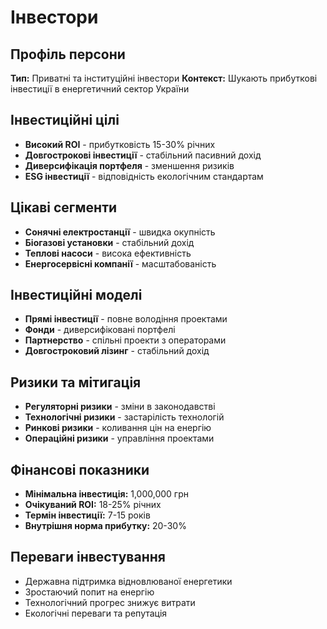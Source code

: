 # Інвестори

## Профіль персони
**Тип:** Приватні та інституційні інвестори
**Контекст:** Шукають прибуткові інвестиції в енергетичний сектор України

## Інвестиційні цілі
- **Високий ROI** - прибутковість 15-30% річних
- **Довгострокові інвестиції** - стабільний пасивний дохід
- **Диверсифікація портфеля** - зменшення ризиків
- **ESG інвестиції** - відповідність екологічним стандартам

## Цікаві сегменти
- **Сонячні електростанції** - швидка окупність
- **Біогазові установки** - стабільний дохід
- **Теплові насоси** - висока ефективність
- **Енергосервісні компанії** - масштабованість

## Інвестиційні моделі
- **Прямі інвестиції** - повне володіння проектами
- **Фонди** - диверсифіковані портфелі
- **Партнерство** - спільні проекти з операторами
- **Довгостроковий лізинг** - стабільний дохід

## Ризики та мітигація
- **Регуляторні ризики** - зміни в законодавстві
- **Технологічні ризики** - застарілість технологій
- **Ринкові ризики** - коливання цін на енергію
- **Операційні ризики** - управління проектами

## Фінансові показники
- **Мінімальна інвестиція:** 1,000,000 грн
- **Очікуваний ROI:** 18-25% річних
- **Термін інвестиції:** 7-15 років
- **Внутрішня норма прибутку:** 20-30%

## Переваги інвестування
- Державна підтримка відновлюваної енергетики
- Зростаючий попит на енергію
- Технологічний прогрес знижує витрати
- Екологічні переваги та репутація


